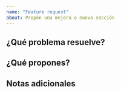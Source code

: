 ```yaml
---
name: "Feature request"
about: Propón una mejora o nueva sección
---
```


## ¿Qué problema resuelve?
## ¿Qué propones?
## Notas adicionales
